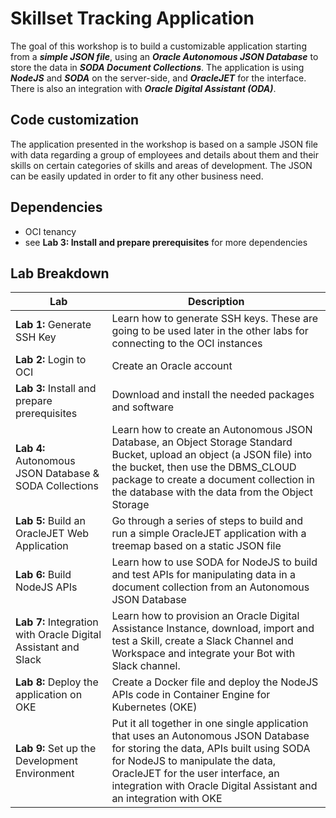 # Skillset Tracking Application                                   

The goal of this workshop is to build a customizable application starting from a ***simple JSON file***, using an ***Oracle Autonomous JSON Database*** to store the data in ***SODA Document Collections***. The application is using ***NodeJS*** and ***SODA*** on the server-side, and ***OracleJET*** for the interface. There is also an integration with ***Oracle Digital Assistant (ODA)***.

## Code customization

The application presented in the workshop is based on a sample JSON file with data regarding a group of employees and details about them and their skills on certain categories of skills and areas of development. The JSON can be easily updated in order to fit any other business need.

## Dependencies
* OCI tenancy
* see **Lab 3: Install and prepare prerequisites** for more dependencies

## Lab Breakdown
| Lab | Description |
| ----       |    ----  |
| **Lab 1:** Generate SSH Key | Learn how to generate SSH keys. These are going to be used later in the other labs for connecting to the OCI instances |
| **Lab 2:** Login to OCI | Create an Oracle account |
| **Lab 3:** Install and prepare prerequisites | Download and install the needed packages and software |
| **Lab 4:** Autonomous JSON Database & SODA Collections | Learn how to create an Autonomous JSON Database, an Object Storage Standard Bucket, upload an object (a JSON file) into the bucket, then use the DBMS_CLOUD package to create a document collection in the database with the data from the Object Storage |
| **Lab 5:** Build an OracleJET Web Application | Go through a series of steps to build and run a simple OracleJET application with a treemap based on a static JSON file |
| **Lab 6:** Build NodeJS APIs | Learn how to use SODA for NodeJS to build and test APIs for manipulating data in a document collection from an Autonomous JSON Database  |
| **Lab 7:** Integration with Oracle Digital Assistant and Slack | Learn how to provision an Oracle Digital Assistance Instance, download, import and test a Skill, create a Slack Channel and Workspace and integrate your Bot with Slack channel.  |
| **Lab 8:** Deploy the application on OKE | Create a Docker file and deploy the NodeJS APIs code in Container Engine for Kubernetes (OKE) |
| **Lab 9:** Set up the Development Environment | Put it all together in one single application that uses an Autonomous JSON Database for storing the data, APIs built using SODA for NodeJS to manipulate the data, OracleJET for the user interface, an integration with Oracle Digital Assistant and an integration with OKE |
